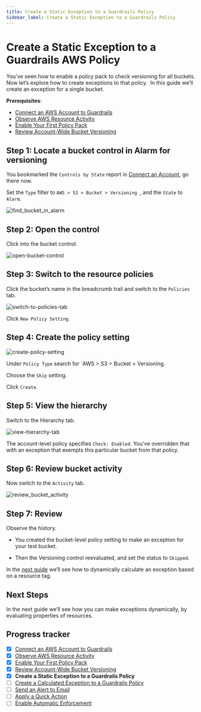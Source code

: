 ```yaml
---
title: Create a Static Exception to a Guardrails Policy
Sidebar_label: Create a Static Exception to a Guardrails Policy
---
```



# Create a Static Exception to a Guardrails AWS Policy

  
You’ve seen how to enable a policy pack to check versioning for all buckets. Now let’s explore how to create exceptions to that policy.  In this guide we’ll create an exception for a single bucket.

**Prerequisites**:   
  
- [Connect an AWS Account to Guardrails](/guardrails/docs/getting-started/getting-started-aws/connect-an-account/)
- [Observe AWS Resource Activity](/guardrails/docs/getting-started/getting-started-aws/observe-aws-activity/)
- [Enable Your First Policy Pack](/guardrails/docs/getting-started/getting-started-aws/enable-policy-pack/)
- [Review Account-Wide Bucket Versioning](/guardrails/docs/getting-started/getting-started-aws/review-account-wide/)


## Step 1: Locate a bucket control in Alarm for versioning

You bookmarked the `Controls by State` report in [Connect an Account](/guardrails/docs/getting-started/getting-started-aws/connect-an-account), go there now.

Set the `Type` filter to `AWS > S3 > Bucket > Versioning `, and the `State` to `Alarm`.
<p><img alt="find_bucket_in_alarm" src="/images/docs/guardrails/getting-started/getting-started-aws/create-static-exception/find-bucket-in-alarm.png"/></p>

## Step 2: Open the control

Click into the bucket control.
<p><img alt="open-bucket-control" src="/images/docs/guardrails/getting-started/getting-started-aws/create-static-exception/open-bucket-control.png"/></p>

## Step 3: Switch to the resource policies

Click the bucket’s name in the breadcrumb trail and switch to the `Policies` tab.
<p><img alt="switch-to-policies-tab" src="/images/docs/guardrails/getting-started/getting-started-aws/create-static-exception/switch-to-policies-tab.png"/></p>

Click `New Policy Setting`.

## Step 4: Create the policy setting
<p><img alt="create-policy-setting" src="/images/docs/guardrails/getting-started/getting-started-aws/create-static-exception/create-policy-setting.png"/></p>

Under `Policy Type` search for `AWS > S3 > Bucket > Versioning.

Choose the `Skip` setting.

Click `Create`.  


## Step 5: View the hierarchy

Switch to the Hierarchy tab.  
<p><img alt="view-hierarchy-tab" src="/images/docs/guardrails/getting-started/getting-started-aws/create-static-exception/view-hierarchy-tab.png"/></p>

The account-level policy specifies `Check: Enabled`. You’ve overridden that with an exception that exempts this particular bucket from that policy.

## Step 6: Review bucket activity

Now switch to the `Activity` tab.
<p><img alt="review_bucket_activity" src="/images/docs/guardrails/getting-started/getting-started-aws/create-static-exception/review-bucket-activity.png"/></p>

## Step 7: Review

Observe the history.

- You created the bucket-level policy setting to make an exception for your test bucket.  
  
- Then the Versioning control reevaluated, and set the status to `Skipped`.

  
In the [next guide](/guardrails/docs/getting-started/getting-started-aws/create-calculated-exception) we’ll see how to dynamically calculate an exception based on a resource tag.  


## Next Steps

In the next guide we’ll see how you can make exceptions dynamically, by evaluating properties of resources.


## Progress tracker

- [x] [Connect an AWS Account to Guardrails](path)
- [x] [Observe AWS Resource Activity](path)
- [x] [Enable Your First Policy Pack](path)
- [x] [Review Account-Wide Bucket Versioning](path)
- [x] **Create a Static Exception to a Guardrails Policy**
- [ ] [Create a Calculated Exception to a Guardrails Policy](path)
- [ ] [Send an Alert to Email](path)
- [ ] [Apply a Quick Action](path)
- [ ] [Enable Automatic Enforcement](path)
